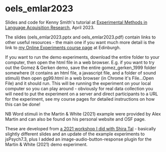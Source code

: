 # oels_emlar2023
Slides and code for Kenny Smith's tutorial at [Experimental Methods in
Language Acquisition Research](https://emlar.wp.hum.uu.nl), April 2023. 

The slides (oels_emlar2023.pptx and oels_emlar2023.pdf) contain links to other useful resources - the main one if you want much more detail is the link to [my Online Experiments course page](https://kennysmithed.github.io/oels2022/) at Edinburgh.

If you want to run the demo experiments, download the entire folder to your computer, then open the html file in a web browser. E.g. if you want to try out the Gomez & Gerken demo, save the entire gomez_gerken_1999 folder somewhere (it contains an html file, a javascript file, and a folder of sound stimuli) then open gg99.html in a web browser (in Chrome it's File...Open File) and it should run. This will be running the experiment on your local computer so you can play around - obviously for real data collection you will need to put the experiment on a server and direct participants to a URL for the experiment, see my course pages for detailed instructions on how this can be done!

NB Word stimuli in the Martin & White (2021) example were provided by Alex Martin and can also be found on his personal website and OSF page.

These are developed from [a 2021 workshop I did with Shira Tal](https://github.com/kennysmithed/evwall_talsmith) - basically slightly different slides and an update of the example experiments to jsPsych7.3, plus I added an image-audio-button-response plugin for the Martin & White (2021) demo experiment.